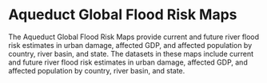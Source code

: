 # Aqueduct Global Flood Risk Maps

The Aqueduct Global Flood Risk Maps provide current and future river flood risk estimates in urban damage, affected GDP, and affected population by country, river basin, and state. The datasets in these maps include current and future river flood risk estimates in urban damage, affected GDP, and affected population by country, river basin, and state.

